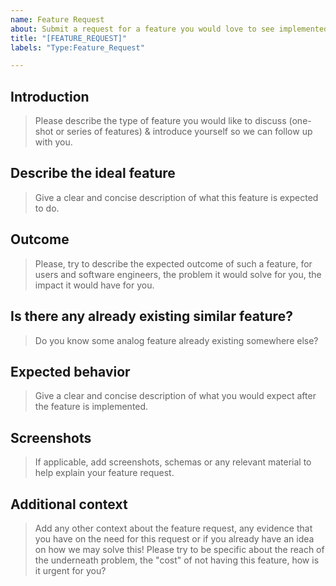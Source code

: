 ```yaml
---
name: Feature Request
about: Submit a request for a feature you would love to see implemented in Substra & help us improve!
title: "[FEATURE_REQUEST]"
labels: "Type:Feature_Request"

---
```


## Introduction

> Please describe the type of feature you would like to discuss (one-shot or series of features) & introduce yourself so we can follow up with you.

## Describe the ideal feature

> Give a clear and concise description of what this feature is expected to do.

## Outcome

> Please, try to describe the expected outcome of such a feature, for users and software engineers, the problem it would solve for you, the impact it would have for you.

## Is there any already existing similar feature?

> Do you know some analog feature already existing somewhere else?

## Expected behavior

> Give a clear and concise description of what you would expect after the feature is implemented.

## Screenshots

> If applicable, add screenshots, schemas or any relevant material to help explain your feature request.

## Additional context

> Add any other context about the feature request, any evidence that you have on the need for this request or if you already have an idea on how we may solve this!
> Please try to be specific about the reach of the underneath problem, the "cost" of not having this feature, how is it urgent for you?
